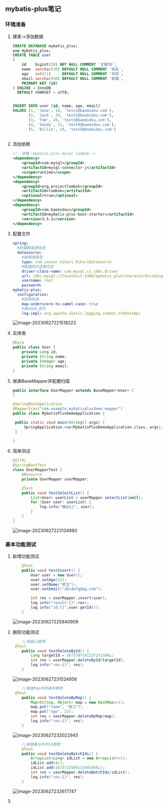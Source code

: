 ## mybatis-plus笔记



### 环境准备

1. 建表->添加数据

   ```sql
   CREATE DATABASE mybatis_plus;
   use mybatis_plus;
   CREATE TABLE user
   (
       id    bigint(20) NOT NULL COMMENT '主键ID',
       name  varchar(30) DEFAULT NULL COMMENT '姓名',
       age   int(11)     DEFAULT NULL COMMENT '年龄',
       email varchar(50) DEFAULT NULL COMMENT '邮箱',
       PRIMARY KEY (id)
   ) ENGINE = InnoDB
     DEFAULT CHARSET = utf8;
   
   
   INSERT INTO user (id, name, age, email)
   VALUES (1, 'Jone', 18, 'test1@baomidou.com'),
          (2, 'Jack', 20, 'test2@baomidou.com'),
          (3, 'Tom', 28, 'test3@baomidou.com'),
          (4, 'Sandy', 21, 'test4@baomidou.com'),
          (5, 'Billie', 24, 'test5@baomidou.com')
          
   ```

2. 添加依赖

   ```xml
   <!--依赖：mybatis-plus mysql lombok-->
   <dependency>
       <groupId>com.mysql</groupId>
       <artifactId>mysql-connector-j</artifactId>
       <scope>runtime</scope>
   </dependency>
   <dependency>
       <groupId>org.projectlombok</groupId>
       <artifactId>lombok</artifactId>
       <optional>true</optional>
   </dependency>
   <dependency>
       <groupId>com.baomidou</groupId>
       <artifactId>mybatis-plus-boot-starter</artifactId>
       <version>3.5.1</version>
   </dependency>
   ```

3. 配置文件

   ```yaml
   spring:
     #配置数据源信息
     datasource:
       #数据源类型
       type: com.zaxxer.hikari.HikariDataSource
       #数据库的连接信息
       driver-class-name: com.mysql.cj.jdbc.Driver
       url: jdbc:mysql://localhost:3306/mybatis_plus?characterEncoding=utf-8&useSSL=false
       username: root
       password: 
   mybatis-plus:
     configuration:
       #驼峰转换
       map-underscore-to-camel-case: true
       #输出SQL语句
       log-impl: org.apache.ibatis.logging.stdout.StdOutImpl
   ```

   ![image-20230627221518223](https://cora-typora-test-2023.oss-cn-shanghai.aliyuncs.com/pics/image-20230627221518223.png)

4. 实体类

   ```java
   @Data
   public class User {
       private Long id;
       private String name;
       private Integer age;
       private String email;
   }
   ```

5. 继承BaseMapper并配置扫描

   ```java
   public interface UserMapper extends BaseMapper<User> {
   }
   ```

   ```java
   @SpringBootApplication
   @MapperScan("com.example.mybatisplusdemo.mapper")
   public class MybatisPlusDemoApplication {
   
   	public static void main(String[] args) {
   		SpringApplication.run(MybatisPlusDemoApplication.class, args);
   	}
   
   }
   ```

6. 简单测试

   ```java
   @Slf4j
   @SpringBootTest
   class UserMapperTest {
       @Resource
       private UserMapper userMapper;
   
       @Test
       public void testSelectList() {
           List<User> userList = userMapper.selectList(null);
           for (User user: userList) {
               log.info("输出{}", user);
           }
       }
   }
   ```

   ![image-20230627223124980](https://cora-typora-test-2023.oss-cn-shanghai.aliyuncs.com/pics/image-20230627223124980.png)

### 基本功能测试

1. 新增功能测试

   ```java
       @Test
       public void testInsert() {
           User user = new User();
           user.setAge(22);
           user.setName("老王");
           user.setEmail("abcdefg@qq.com");
   
           int res = userMapper.insert(user);
           log.info("result:{}",res);
           log.info("id:{}",user.getId());
       }
   ```

   ![image-20230627225840909](https://cora-typora-test-2023.oss-cn-shanghai.aliyuncs.com/pics/image-20230627225840909.png)

2. 删除功能测试

   ```java
       //根据id删除    
   	@Test
       public void testDeleteById() {
           Long targetId = 1673707101237141506L;
           int res = userMapper.deleteById(targetId);
           log.info("res:{}", res);
       }
   ```

   ![image-20230627231524956](https://cora-typora-test-2023.oss-cn-shanghai.aliyuncs.com/pics/image-20230627231524956.png)

   ```java
       //根据Map中的条件删除
   	@Test
       public void testDeleteByMap() {
           Map<String, Object> map = new HashMap<>();
           map.put("name", "张三");
           map.put("age", 23);
           int res = userMapper.deleteByMap(map);
           log.info("res:{}", res);
       }
   ```

   ![image-20230627232022945](https://cora-typora-test-2023.oss-cn-shanghai.aliyuncs.com/pics/image-20230627232022945.png)

   ```java
       //根据集合中的id删除
       @Test
       public void testDeleteBatchIds() {
           ArrayList<Long> idList = new ArrayList<>();
           idList.add(4L);
           idList.add(1673713569113841666L);
           int res = userMapper.deleteBatchIds(idList);
           log.info("res:{}", res);
       }
   ```

   ![image-20230627232617747](https://cora-typora-test-2023.oss-cn-shanghai.aliyuncs.com/pics/image-20230627232617747.png)

3. 



